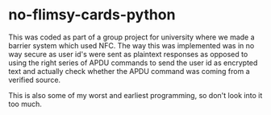# no-flimsy-cards-python

This was coded as part of a group project for university where we made a barrier system which used NFC. The way this was implemented was in no way secure as user id's were sent as plaintext responses as opposed to using the right series of APDU commands to send the user id as encrypted text and actually check whether the APDU command was coming from a verified source.

This is also some of my worst and earliest programming, so don't look into it too much.

